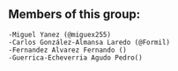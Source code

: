 ## Members of this group:
    -Miguel Yanez (@miguex255)
    -Carlos González-Almansa Laredo (@Formil)
    -Fernandez Alvarez Fernando ()
    -Guerrica-Echeverria Agudo Pedro()
